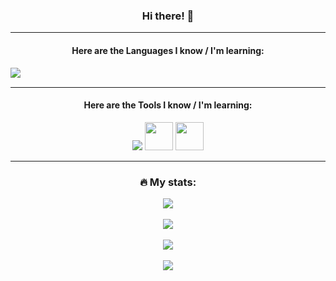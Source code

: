 <!--
**mrtrevisan/mrtrevisan** is a ✨ _special_ ✨ repository because its `README.md` (this file) appears on your GitHub profile.

Here are some ideas to get you started:

- 🔭 I’m currently working on ...
- 🌱 I’m currently learning ...
- 👯 I’m looking to collaborate on ...
- 🤔 I’m looking for help with ...
- 💬 Ask me about ...
- 📫 How to reach me: ...
- 😄 Pronouns: ...
- ⚡ Fun fact: ...
-->

<head>
  <link rel="stylesheet" href="https://cdn.jsdelivr.net/gh/devicons/devicon@v2.15.1/devicon.min.css">
</head>

<div align="center">
  <h3>Hi there! 👋</h3>
  <hr/>
  
  <h4>Here are the Languages I know / I'm learning: </h4>
  
  <div align="center" style="display: flex; flex-direction: row">
    <img src="https://skillicons.dev/icons?i=c,cpp,cs,py,java,js,ts,html,css,bash"/><br/>
  </div>  
  
  <hr/>
  
  <h4>Here are the Tools I know / I'm learning: </h4> 
  
 <div align="center">
    <img src="https://skillicons.dev/icons?i=vscode,git,docker,kubernetes,postgres,nodejs"/>
    <img src="https://cdn.jsdelivr.net/gh/devicons/devicon/icons/yarn/yarn-original.svg" height=45 width=45/>
    <img src="https://cdn.jsdelivr.net/gh/devicons/devicon/icons/vagrant/vagrant-original.svg" height=45 width=45/>
  </div>
  
  <hr/>
</div>

<div align="center">
  <h3> 🔥 My stats: </h3>
  <div>
    <img src="https://github-readme-stats.vercel.app/api?username=mrtrevisan&show_icons=true&theme=monokai"/><br/><br/>
  </div>
  <div>
    <img src="https://github-readme-stats.vercel.app/api/top-langs/?username=mrtrevisan&layout=compact&theme=monokai"/><br/><br/>
  </div>
  <div>
    <img src="https://github-readme-streak-stats.herokuapp.com?user=mrtrevisan&mode=weekly&theme=monokai"/><br/><br/>
  </div>
  <div>
    <img src="https://github-profile-trophy.vercel.app/?username=mrtrevisan&column=4&margin-w=10&margin-h=10&theme=monokai"/><br/><br/>
  </div>
</div>
